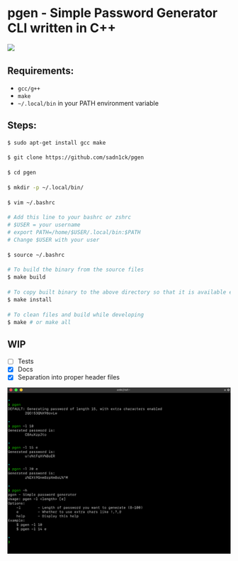# pgen - Simple Password Generator CLI written in C++

<img src="https://socialify.git.ci/sadn1ck/pgen/image?description=1&language=1&owner=1&pattern=Circuit%20Board&pulls=1&stargazers=1&theme=Light">

## Requirements:

- `gcc/g++`
- `make`
- `~/.local/bin` in your PATH environment variable

## Steps:

```bash
$ sudo apt-get install gcc make

$ git clone https://github.com/sadn1ck/pgen

$ cd pgen

$ mkdir -p ~/.local/bin/

$ vim ~/.bashrc

# Add this line to your bashrc or zshrc
# $USER = your username
# export PATH=/home/$USER/.local/bin:$PATH
# Change $USER with your user

$ source ~/.bashrc

# To build the binary from the source files
$ make build

# To copy built binary to the above directory so that it is available everywhere
$ make install

# To clean files and build while developing
$ make # or make all
```

## WIP

- [ ] Tests
- [x] Docs
- [x] Separation into proper header files

<img src="images/screen.png">
